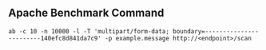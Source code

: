## Apache Benchmark Command
`ab -c 10 -n 10000 -l -T 'multipart/form-data; boundary=------------------------140efc8d841da7c9' -p example.message http://<endpoint>/scan`